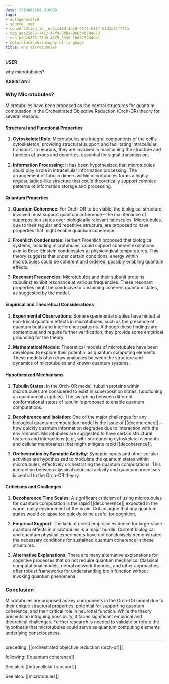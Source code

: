 ```yaml
---
date: 1718669281.010898
tags:
- autogenerated
- source__oai
- conversation_id__ec51c10d-1d3d-4f41-b117-61d3c71f7ff5
- msg_aaa25d73-7412-47fa-8dbe-9e634b184873
- msg_bfde0375-73d8-4875-8339-1bd72374dbb1
- colorclass/philosophy-of-language
title: why microtubules
---
```


**USER**

why microtubules?


**ASSISTANT**

### Why Microtubules?

Microtubules have been proposed as the central structures for quantum computation in the Orchestrated Objective Reduction (Orch-OR) theory for several reasons:

#### Structural and Functional Properties

1. **Cytoskeletal Role**:
   Microtubules are integral components of the cell's cytoskeleton, providing structural support and facilitating intracellular transport. In neurons, they are involved in maintaining the structure and function of axons and dendrites, essential for signal transmission.

2. **Information Processing**:
   It has been hypothesized that microtubules could play a role in intracellular information processing. The arrangement of tubulin dimers within microtubules forms a highly regular, lattice-like structure that could theoretically support complex patterns of information storage and processing.

#### Quantum Properties

1. **Quantum Coherence**:
   For Orch-OR to be viable, the biological structure involved must support quantum coherence—the maintenance of superposition states over biologically relevant timescales. Microtubules, due to their regular and repetitive structure, are proposed to have properties that might enable quantum coherence.

2. **Froehlich Condensates**:
   Herbert Froehlich proposed that biological systems, including microtubules, could support coherent excitations akin to Bose-Einstein condensates at physiological temperatures. This theory suggests that under certain conditions, energy within microtubules could be coherent and ordered, possibly enabling quantum effects.

3. **Resonant Frequencies**:
   Microtubules and their subunit proteins (tubulins) exhibit resonance at various frequencies. These resonant properties might be conducive to sustaining coherent quantum states, as suggested by the model.

#### Empirical and Theoretical Considerations

1. **Experimental Observations**:
   Some experimental studies have hinted at non-trivial quantum effects in microtubules, such as the presence of quantum beats and interference patterns. Although these findings are contentious and require further verification, they provide some empirical grounding for the theory.

2. **Mathematical Models**:
   Theoretical models of microtubules have been developed to explore their potential as quantum computing elements. These models often draw analogies between the structure and dynamics of microtubules and known quantum systems.

#### Hypothesized Mechanisms

1. **Tubulin States**:
   In the Orch-OR model, tubulin proteins within microtubules are considered to exist in superposition states, functioning as quantum bits (qubits). The switching between different conformational states of tubulin is proposed to enable quantum computations.

2. **Decoherence and Isolation**:
   One of the major challenges for any biological quantum computation model is the issue of [[decoherence]]—how quickly quantum information degrades due to interaction with the environment. Microtubules are suggested to have certain structural features and interactions (e.g., with surrounding cytoskeletal elements and cellular membranes) that might mitigate rapid [[decoherence]].

3. **Orchestration by Synaptic Activity**:
   Synaptic inputs and other cellular activities are hypothesized to modulate the quantum states within microtubules, effectively orchestrating the quantum computations. This interaction between classical neuronal activity and quantum processes is central to the Orch-OR theory.

#### Criticisms and Challenges

1. **Decoherence Time Scales**:
   A significant criticism of using microtubules for quantum computation is the rapid [[decoherence]] expected in the warm, noisy environment of the brain. Critics argue that any quantum states would collapse too quickly to be useful for cognition.

2. **Empirical Support**:
   The lack of direct empirical evidence for large-scale quantum effects in microtubules is a major hurdle. Current biological and quantum physical experiments have not conclusively demonstrated the necessary conditions for sustained quantum coherence in these structures.

3. **Alternative Explanations**:
   There are many alternative explanations for cognitive processes that do not require quantum mechanics. Classical computational models, neural network theories, and other approaches offer robust frameworks for understanding brain function without invoking quantum phenomena.

### Conclusion

Microtubules are proposed as key components in the Orch-OR model due to their unique structural properties, potential for supporting quantum coherence, and their critical role in neuronal function. While the theory presents an intriguing possibility, it faces significant empirical and theoretical challenges. Further research is needed to validate or refute the hypothesis that microtubules could serve as quantum computing elements underlying consciousness.


---

preceding: [[orchestrated objective reduction (orch-or)]]  


following: [[quantum coherence]]

See also: [[intracellular transport]]


See also: [[microtubules]]